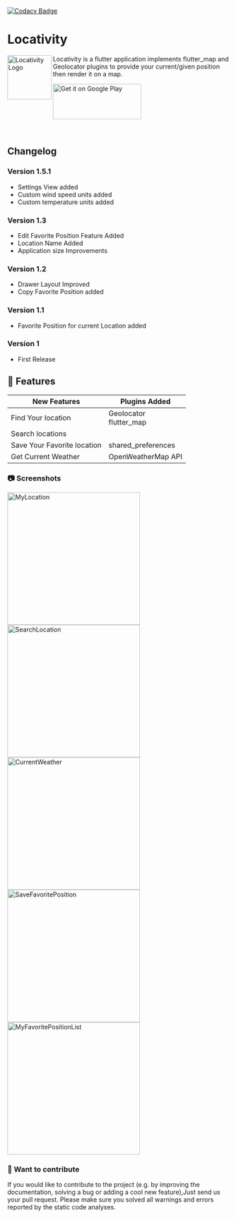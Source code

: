 [![Codacy Badge](https://api.codacy.com/project/badge/Grade/ec7a927d194545e3ab87c98f95b8c41f?isInternal=true)](https://www.codacy.com?utm_source=github.com&amp;utm_medium=referral&amp;utm_content=HoussemTN/localizator&amp;utm_campaign=Badge_Grade)


# Locativity
<img  align="left" alt="Locativity Logo" src="https://github.com/HoussemTN/localizator/blob/master/images/splash/splash.png?raw=true" heigth="100px" width="100px" />
Locativity is a flutter application implements flutter_map and Geolocator plugins to provide your current/given position then render it on a map.

 <a href='https://play.google.com/store/apps/details?id=com.brains404.localizer&pcampaignid=MKT-Other-global-all-co-prtnr-py-PartBadge-Mar2515-1'><img  align="center" width='200' height='80' alt='Get it on Google Play' src='https://play.google.com/intl/en_us/badges/images/generic/en_badge_web_generic.png'></a>

</br>

## Changelog

### Version 1.5.1
* Settings View added
* Custom wind speed units added
* Custom temperature units added
### Version 1.3
* Edit Favorite Position Feature Added
* Location Name Added
* Application size Improvements
### Version 1.2
* Drawer Layout Improved
* Copy Favorite Position added
### Version 1.1
* Favorite Position for current Location added
### Version 1
 * First Release

##  :stars: Features

| New Features| Plugins Added|
|-------------|-------------| 
| Find Your location|Geolocator</br>flutter_map|
| Search locations||
| Save Your Favorite location|shared_preferences||
| Get Current Weather|OpenWeatherMap API||
 ### :camera: Screenshots 
 <img  alt="MyLocation" src="https://github.com/HoussemTN/localizer/blob/master/screenshots/myLocation.png?raw=true" heigth="250px" width="300px"/>
  <img  alt="SearchLocation" src="https://github.com/HoussemTN/localizer/blob/master/screenshots/SearchLocation.png?raw=true" heigth="250px" width="300px"/>
   <img  alt="CurrentWeather" src="https://github.com/HoussemTN/localizer/blob/master/screenshots/currentWeather.png?raw=true" heigth="250px" width="300px"/>
   <img  alt="SaveFavoritePosition" src="https://github.com/HoussemTN/localizer/blob/master/screenshots/SaveFavoritePosition.png?raw=true" heigth="250px" width="300px"/>
    <img  alt="MyFavoritePositionList" src="https://github.com/HoussemTN/localizer/blob/master/screenshots/MyFavoritePositionList.png?raw=true" heigth="250px" width="300px"/>
    
### :gift_heart: Want to contribute
If you would like to contribute to the project (e.g. by improving the documentation, solving a bug or adding a cool new feature),Just send us your pull request. Please make sure you solved all warnings and errors reported by the static code analyses.

